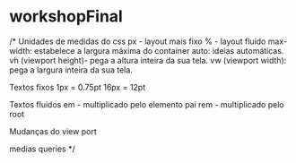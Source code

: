 # workshopFinal

/* 
Unidades de medidas do css
  px - layout mais fixo
  % -  layout fluido
  max-width: estabelece a largura máxima do container
  auto: ideias automáticas.
  vh (viewport height)-  pega a altura inteira da sua tela.
  vw (viewport width): pega a largura inteira da sua tela.

Textos fixos
  1px = 0.75pt
  16px = 12pt

Textos fluidos
  em - multiplicado pelo elemento pai
  rem - multiplicado pelo root 

Mudanças do view port

medias queries
 */
